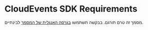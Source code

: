 # CloudEvents SDK Requirements
מסמך זה טרם תורגם. בבקשה תשתמשו [בגרסה האנגלית של המסמך](../../SDK.md) לבינתיים.